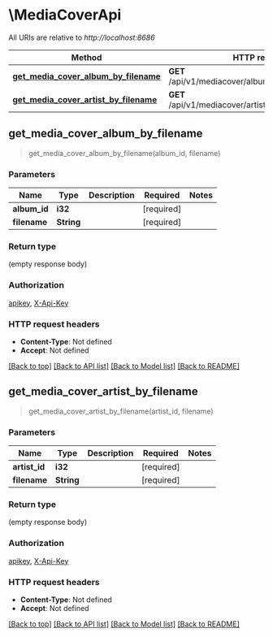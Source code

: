 # \MediaCoverApi

All URIs are relative to *http://localhost:8686*

Method | HTTP request | Description
------------- | ------------- | -------------
[**get_media_cover_album_by_filename**](MediaCoverApi.md#get_media_cover_album_by_filename) | **GET** /api/v1/mediacover/album/{albumId}/{filename} | 
[**get_media_cover_artist_by_filename**](MediaCoverApi.md#get_media_cover_artist_by_filename) | **GET** /api/v1/mediacover/artist/{artistId}/{filename} | 



## get_media_cover_album_by_filename

> get_media_cover_album_by_filename(album_id, filename)


### Parameters


Name | Type | Description  | Required | Notes
------------- | ------------- | ------------- | ------------- | -------------
**album_id** | **i32** |  | [required] |
**filename** | **String** |  | [required] |

### Return type

 (empty response body)

### Authorization

[apikey](../README.md#apikey), [X-Api-Key](../README.md#X-Api-Key)

### HTTP request headers

- **Content-Type**: Not defined
- **Accept**: Not defined

[[Back to top]](#) [[Back to API list]](../README.md#documentation-for-api-endpoints) [[Back to Model list]](../README.md#documentation-for-models) [[Back to README]](../README.md)


## get_media_cover_artist_by_filename

> get_media_cover_artist_by_filename(artist_id, filename)


### Parameters


Name | Type | Description  | Required | Notes
------------- | ------------- | ------------- | ------------- | -------------
**artist_id** | **i32** |  | [required] |
**filename** | **String** |  | [required] |

### Return type

 (empty response body)

### Authorization

[apikey](../README.md#apikey), [X-Api-Key](../README.md#X-Api-Key)

### HTTP request headers

- **Content-Type**: Not defined
- **Accept**: Not defined

[[Back to top]](#) [[Back to API list]](../README.md#documentation-for-api-endpoints) [[Back to Model list]](../README.md#documentation-for-models) [[Back to README]](../README.md)

